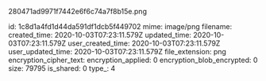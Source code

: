 280471ad9971f7442e6f6c74a7f8b15e.png

id: 1c8d1a4fd1d44da591df1dcb5f449702
mime: image/png
filename: 
created_time: 2020-10-03T07:23:11.579Z
updated_time: 2020-10-03T07:23:11.579Z
user_created_time: 2020-10-03T07:23:11.579Z
user_updated_time: 2020-10-03T07:23:11.579Z
file_extension: png
encryption_cipher_text: 
encryption_applied: 0
encryption_blob_encrypted: 0
size: 79795
is_shared: 0
type_: 4